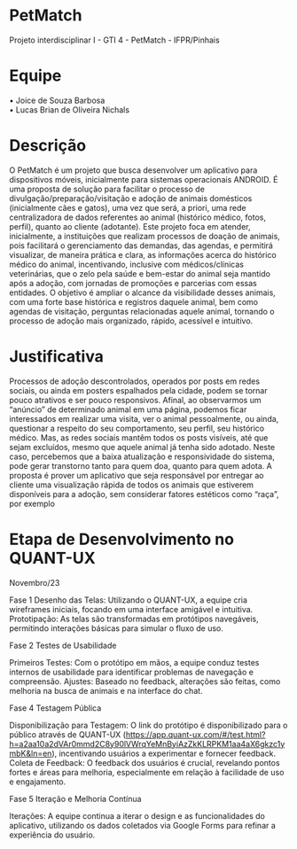 # PetMatch
Projeto interdisciplinar I - GTI 4 - PetMatch - IFPR/Pinhais

# Equipe

• Joice de Souza Barbosa\
• Lucas Brian de Oliveira Nichals

# Descrição
O PetMatch é um projeto que busca desenvolver um aplicativo para
dispositivos móveis, inicialmente para sistemas operacionais ANDROID. É uma
proposta de solução para facilitar o processo de divulgação/preparação/visitação e
adoção de animais domésticos (inicialmente cães e gatos), uma vez que será, a
priori, uma rede centralizadora de dados referentes ao animal (histórico médico,
fotos, perfil), quanto ao cliente (adotante). Este projeto foca em atender, inicialmente,
a instituições que realizam processos de doação de animais, pois facilitará o
gerenciamento das demandas, das agendas, e permitirá visualizar, de maneira
prática e clara, as informações acerca do histórico médico do animal, incentivando,
inclusive com médicos/clínicas veterinárias, que o zelo pela saúde e bem-estar do
animal seja mantido após a adoção, com jornadas de promoções e parcerias com
essas entidades. O objetivo é ampliar o alcance da visibilidade desses animais, com
uma forte base histórica e registros daquele animal, bem como agendas de
visitação, perguntas relacionadas aquele animal, tornando o processo de adoção
mais organizado, rápido, acessível e intuitivo.

# Justificativa
Processos de adoção descontrolados, operados por posts em redes sociais,
ou ainda em posters espalhados pela cidade, podem se tornar pouco atrativos e ser
pouco responsivos. Afinal, ao observarmos um “anúncio” de determinado animal em
uma página, podemos ficar interessados em realizar uma visita, ver o animal
pessoalmente, ou ainda, questionar a respeito do seu comportamento, seu perfil,
seu histórico médico. Mas, as redes sociais mantêm todos os posts visíveis, até que
sejam excluídos, mesmo que aquele animal já tenha sido adotado. Neste caso,
percebemos que a baixa atualização e responsividade do sistema, pode gerar
transtorno tanto para quem doa, quanto para quem adota. A proposta é prover um
aplicativo que seja responsável por entregar ao cliente uma visualização rápida de
todos os animais que estiverem disponíveis para a adoção, sem considerar fatores
estéticos como “raça”, por exemplo

# Etapa de Desenvolvimento no QUANT-UX
Novembro/23

Fase 1
Desenho das Telas: Utilizando o QUANT-UX, a equipe cria wireframes iniciais, focando em uma interface amigável e intuitiva.
Prototipação: As telas são transformadas em protótipos navegáveis, permitindo interações básicas para simular o fluxo de uso.

Fase 2
Testes de Usabilidade

Primeiros Testes: Com o protótipo em mãos, a equipe conduz testes internos de usabilidade para identificar problemas de navegação e compreensão.
Ajustes: Baseado no feedback, alterações são feitas, como melhoria na busca de animais e na interface do chat.

Fase 4
Testagem Pública

Disponibilização para Testagem: O link do protótipo é disponibilizado para o público através de QUANT-UX (https://app.quant-ux.com/#/test.html?h=a2aa10a2dVAr0mmd2C8y90lVWrqYeMnByiAzZkKLRPKM1aa4aX6gkzc1ymbK&ln=en), incentivando usuários a experimentar e fornecer feedback.
Coleta de Feedback: O feedback dos usuários é crucial, revelando pontos fortes e áreas para melhoria, especialmente em relação à facilidade de uso e engajamento.

Fase 5
Iteração e Melhoria Contínua

Iterações: A equipe continua a iterar o design e as funcionalidades do aplicativo, utilizando os dados coletados via Google Forms para refinar a experiência do usuário.

